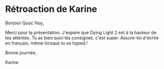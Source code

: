 # Rétroaction de Karine

Bonjour Quoc Huy,

Merci pour ta présentation. J'espère que Dying Light 2 est à la hauteur de tes attentes. Tu as bien suivi les consignes, c'est super. Assure-toi d'écrire en français, même lorsque tu es hyped !

Bonne journée,

Karine
